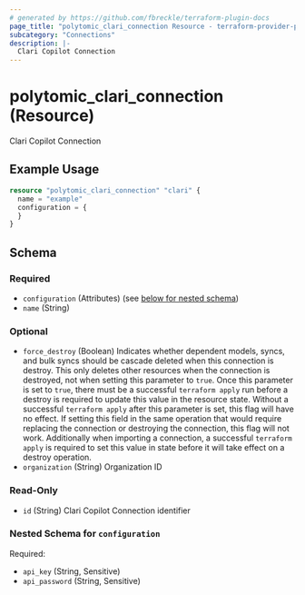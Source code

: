 ```yaml
---
# generated by https://github.com/fbreckle/terraform-plugin-docs
page_title: "polytomic_clari_connection Resource - terraform-provider-polytomic"
subcategory: "Connections"
description: |-
  Clari Copilot Connection
---
```


# polytomic_clari_connection (Resource)

Clari Copilot Connection

## Example Usage

```terraform
resource "polytomic_clari_connection" "clari" {
  name = "example"
  configuration = {
  }
}
```

<!-- schema generated by tfplugindocs -->
## Schema

### Required

- `configuration` (Attributes) (see [below for nested schema](#nestedatt--configuration))
- `name` (String)

### Optional

- `force_destroy` (Boolean) Indicates whether dependent models, syncs, and bulk syncs should be cascade deleted when this connection is destroy. This only deletes other resources when the connection is destroyed, not when setting this parameter to `true`. Once this parameter is set to `true`, there must be a successful `terraform apply` run before a destroy is required to update this value in the resource state. Without a successful `terraform apply` after this parameter is set, this flag will have no effect. If setting this field in the same operation that would require replacing the connection or destroying the connection, this flag will not work. Additionally when importing a connection, a successful `terraform apply` is required to set this value in state before it will take effect on a destroy operation.
- `organization` (String) Organization ID

### Read-Only

- `id` (String) Clari Copilot Connection identifier

<a id="nestedatt--configuration"></a>
### Nested Schema for `configuration`

Required:

- `api_key` (String, Sensitive)
- `api_password` (String, Sensitive)


